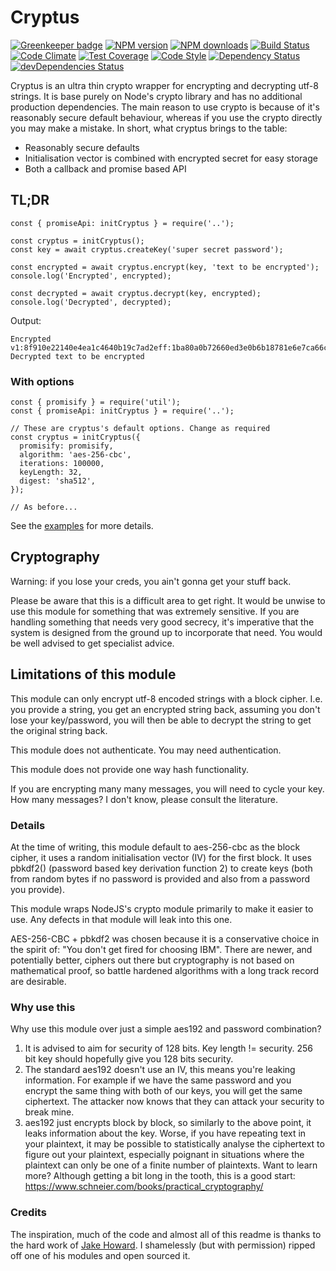 # Cryptus

[![Greenkeeper badge](https://badges.greenkeeper.io/cressie176/cryptus.svg)](https://greenkeeper.io/)
[![NPM version](https://img.shields.io/npm/v/cryptus.svg?style=flat-square)](https://www.npmjs.com/package/cryptus)
[![NPM downloads](https://img.shields.io/npm/dm/cryptus.svg?style=flat-square)](https://www.npmjs.com/package/cryptus)
[![Build Status](https://img.shields.io/travis/cressie176/cryptus/master.svg)](https://travis-ci.org/cressie176/cryptus)
[![Code Climate](https://codeclimate.com/github/cressie176/cryptus/badges/gpa.svg)](https://codeclimate.com/github/cressie176/cryptus)
[![Test Coverage](https://codeclimate.com/github/cressie176/cryptus/badges/coverage.svg)](https://codeclimate.com/github/cressie176/cryptus/coverage)
[![Code Style](https://img.shields.io/badge/code%20style-imperative-brightgreen.svg)](https://github.com/cressie176/eslint-config-imperative)
[![Dependency Status](https://david-dm.org/cressie176/cryptus.svg)](https://david-dm.org/cressie176/cryptus)
[![devDependencies Status](https://david-dm.org/cressie176/cryptus/dev-status.svg)](https://david-dm.org/cressie176/cryptus?type=dev)

Cryptus is an ultra thin crypto wrapper for encrypting and decrypting utf-8 strings. It is base purely on Node's crypto library and has no additional production dependencies. The main reason to use crypto is because of it's reasonably secure default behaviour, whereas if you use the crypto directly you may make a mistake. In short, what cryptus brings to the table:

* Reasonably secure defaults
* Initialisation vector is combined with encrypted secret for easy storage
* Both a callback and promise based API

## TL;DR
```
const { promiseApi: initCryptus } = require('..');

const cryptus = initCryptus();
const key = await cryptus.createKey('super secret password');

const encrypted = await cryptus.encrypt(key, 'text to be encrypted');
console.log('Encrypted', encrypted);

const decrypted = await cryptus.decrypt(key, encrypted);
console.log('Decrypted', decrypted);
```
Output:
```
Encrypted v1:8f910e22140e4ea1c4640b19c7ad2eff:1ba80a0b72660ed3e0b6b18781e6e7ca66cef8b8e2ca73f0aff06f223c9a5ad2
Decrypted text to be encrypted
```

### With options
```
const { promisify } = require('util');
const { promiseApi: initCryptus } = require('..');

// These are cryptus's default options. Change as required
const cryptus = initCryptus({
  promisify: promisify,
  algorithm: 'aes-256-cbc',
  iterations: 100000,
  keyLength: 32,
  digest: 'sha512',
});

// As before...
```
See the [examples](github.com/cressie176/cryptus/master/examples) for more details.


## Cryptography
Warning: if you lose your creds, you ain't gonna get your stuff back.

Please be aware that this is a difficult area to get right. It would be unwise to use this module for something that was extremely sensitive. If you are handling something that needs very good secrecy, it's imperative that the system is designed from the ground up to incorporate that need. You would be well advised to get specialist advice.

## Limitations of this module
This module can only encrypt utf-8 encoded strings with a block cipher. I.e. you provide a string, you get an encrypted string back, assuming you don't lose your key/password, you will then be able to decrypt the string to get the original string back.

This module does not authenticate. You may need authentication.

This module does not provide one way hash functionality.

If you are encrypting many many messages, you will need to cycle your key. How many messages? I don't know, please consult the literature.

### Details
At the time of writing, this module default to aes-256-cbc as the block cipher, it uses a random initialisation vector (IV) for the first block. It uses pbkdf2() (password based key derivation function 2) to create keys (both from random bytes if no password is provided and also from a password you provide).

This module wraps NodeJS's crypto module primarily to make it easier to use. Any defects in that module will leak into this one.

AES-256-CBC + pbkdf2 was chosen because it is a conservative choice in the spirit of: "You don't get fired for choosing IBM". There are newer, and potentially better, ciphers out there but cryptography is not based on mathematical proof, so battle hardened algorithms with a long track record are desirable.

### Why use this
Why use this module over just a simple aes192 and password combination?

1. It is advised to aim for security of 128 bits. Key length != security. 256 bit key should hopefully give you 128 bits security.
1. The standard aes192 doesn't use an IV, this means you're leaking information. For example if we have the same password and you encrypt the same thing with both of our keys, you will get the same ciphertext. The attacker now knows that they can attack your security to break mine.
1. aes192 just encrypts block by block, so similarly to the above point, it leaks information about the key. Worse, if you have repeating text in your plaintext, it may be possible to statistically analyse the ciphertext to figure out your plaintext, especially poignant in situations where the plaintext can only be one of a finite number of plaintexts.
Want to learn more? Although getting a bit long in the tooth, this is a good start: https://www.schneier.com/books/practical_cryptography/

### Credits
The inspiration, much of the code and almost all of this readme is thanks to the hard work of [Jake Howard](github.com/jakehoward). I shamelessly (but with permission) ripped off one of his modules and open sourced it.
